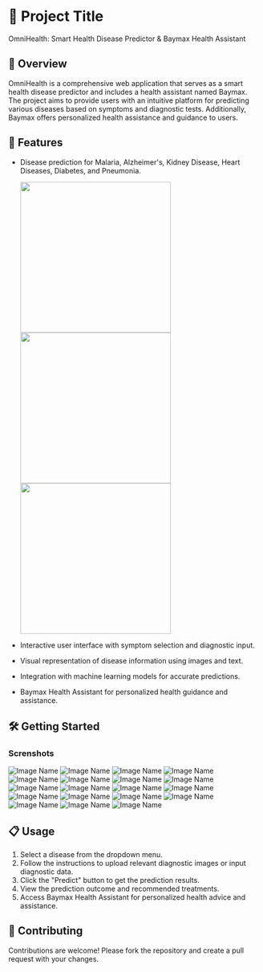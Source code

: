 # 🚀 Project Title

OmniHealth: Smart Health Disease Predictor & Baymax Health Assistant

## 📝 Overview

OmniHealth is a comprehensive web application that serves as a smart health disease predictor and includes a health assistant named Baymax. The project aims to provide users with an intuitive platform for predicting various diseases based on symptoms and diagnostic tests. Additionally, Baymax offers personalized health assistance and guidance to users.

## 🎨 Features

- Disease prediction for Malaria, Alzheimer's, Kidney Disease, Heart Diseases, Diabetes, and Pneumonia.
  <p float="left">
    <img src="Screenshots/1.png" width="300" />
    <img src="Screenshots/2.png" width="300" /> 
    <img src="Screenshots/3.png" width="300" />
  </p>

- Interactive user interface with symptom selection and diagnostic input.
- Visual representation of disease information using images and text.
- Integration with machine learning models for accurate predictions.
- Baymax Health Assistant for personalized health guidance and assistance.

## 🛠️ Getting Started

### Screnshots
![Image Name](Screenshots/1.png)
![Image Name](Screenshots/2.png)
![Image Name](Screenshots/3.png)
![Image Name](Screenshots/5.png)
![Image Name](Screenshots/6.png)
![Image Name](Screenshots/7.png)
![Image Name](Screenshots/8.png)
![Image Name](Screenshots/9.png)
![Image Name](Screenshots/10.png)
![Image Name](Screenshots/11.png)
![Image Name](Screenshots/12.png)
![Image Name](Screenshots/13.png)
![Image Name](Screenshots/14.png)
![Image Name](Screenshots/15.png)
![Image Name](Screenshots/16.png)
![Image Name](Screenshots/17.png)
![Image Name](Screenshots/18.png)
![Image Name](Screenshots/19.png)
![Image Name](Screenshots/baymax.png)


## 📋 Usage

1. Select a disease from the dropdown menu.
2. Follow the instructions to upload relevant diagnostic images or input diagnostic data.
3. Click the "Predict" button to get the prediction results.
4. View the prediction outcome and recommended treatments.
5. Access Baymax Health Assistant for personalized health advice and assistance.

## 🤝 Contributing
Contributions are welcome! Please fork the repository and create a pull request with your changes.
